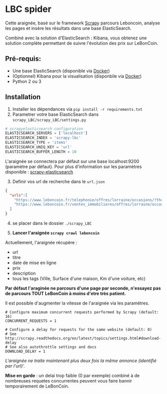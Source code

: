 # LBC spider

Cette araignée, basé sur le framework [Scrapy](https://scrapy.org/)
parcours Leboncoin, analyse les pages et insère les résultats dans une base ElasticSearch.

Combiné avec la solution d'ElasticSearch : Kibana, vous obtenez une solution complète permettant de suivre l'évolution des prix sur LeBonCoin.

## Pré-requis:
* Une base ElasticSearch (disponible via [Docker](https://hub.docker.com/_/elasticsearch/))
* (Optionnel) Kibana pour la visualisation (disponbile via [Docker](https://hub.docker.com/_/kibana/))
* Python 2 ou 3

## Installation
1) Installer les dépendances via `pip install -r requirements.txt`
2) Parametrer votre base ElasticSearch dans `scrapy_LBC/scrapy_LBC/settings.py`
```python
# scrapyelasticsearch configuration
ELASTICSEARCH_SERVERS = ['localhost']
ELASTICSEARCH_INDEX = 'scrapy-lbc'
ELASTICSEARCH_TYPE = 'items'
ELASTICSEARCH_UNIQ_KEY = 'url'
ELASTICSEARCH_BUFFER_LENGTH = 10
```
L'araignée se connectera par défaut sur une base localhost:9200 (paramètre par défaut).
Pour plus d'information sur les paramètres disponible : [scrapy-elasticsearch](https://github.com/knockrentals/scrapy-elasticsearch)

3) Definir vos url de recherche dans le `url.json`
```json
{
  "urls":[
    "https://www.leboncoin.fr/telephonie/offres/lorraine/occasions/?th=1&q=iphone&it=1&parrot=0&ps=7",
    "https://www.leboncoin.fr/ventes_immobilieres/offres/lorraine/occasions/?th=1&parrot=0"
  ]
}
```
4) se placer dans le dossier `./scrapy_LBC`

5) **Lancer l'araignée `scrapy crawl leboncoin`**

Actuellement, l'araignée récupère :
* url
* titre
* date de mise en ligne
* prix
* description
* tous les tags (Ville, Surface d'une maison, Km d'une voiture, etc)

**Par défaut l'araginée ne parcours d'une page par seconde, n'essayez pas de parcours TOUT LeBonCoin à moins d'etre très patient.**

Il est possible d'augmenter la vitesse de l'araignée via les paramètres.
```
# Configure maximum concurrent requests performed by Scrapy (default: 16)
CONCURRENT_REQUESTS = 1

# Configure a delay for requests for the same website (default: 0)
# See http://scrapy.readthedocs.org/en/latest/topics/settings.html#download-delay
# See also autothrottle settings and docs
DOWNLOAD_DELAY = 1
```

*L'araignée ne traite maintenant plus deux fois la même annonce (identifié par l'url)'.*

**Mise en garde** : un delai trop faible (0 par exemple) combiné à de nombreuses requetes concurrentes peuvent vous faire bannir temporairement de LeBonCoin. 